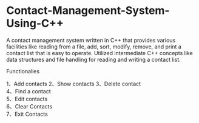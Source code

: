 # Contact-Management-System-Using-C++
A contact management system written in C++ that provides various facilities like reading from a file, add, sort, modify, remove, and print a contact list that is easy to operate. Utilized intermediate C++ concepts like data structures and file handling for reading and writing a contact list.

Functionalies

1、Add contacts 
2、Show contacts 
3、Delete contact  
4、Find a contact    
5、Edit contacts        
6、Clear Contacts    
7、Exit Contacts
